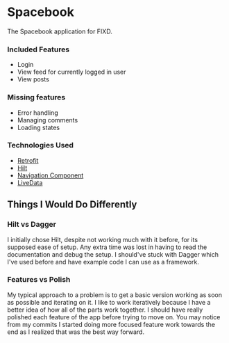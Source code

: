 # Spacebook

The Spacebook application for FIXD.

### Included Features
* Login
* View feed for currently logged in user
* View posts

### Missing features
* Error handling
* Managing comments
* Loading states

### Technologies Used
* [Retrofit](https://square.github.io/retrofit/)
* [Hilt](https://developer.android.com/training/dependency-injection/hilt-android?authuser=1)
* [Navigation Component](https://developer.android.com/guide/navigation)
* [LiveData](https://developer.android.com/topic/libraries/architecture/livedata)

## Things I Would Do Differently

### Hilt vs Dagger
I initially chose Hilt, despite not working much with it before, for its supposed ease of setup. Any extra time was lost in having to read the documentation and debug the setup. I should've stuck with Dagger which I've used before and have example code I can use as a framework.

### Features vs Polish
My typical approach to a problem is to get a basic version working as soon as possible and iterating on it. I like to work iteratively because I have a better idea of how all of the parts work together. I should have really polished each feature of the app before trying to move on. You may notice from my commits I started doing more focused feature work towards the end as I realized that was the best way forward.